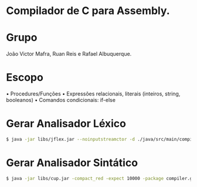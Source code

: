# Compilador de C para Assembly.

# Grupo

João Victor Mafra, Ruan Reis e Rafael Albuquerque.

# Escopo

• Procedures/Funções
• Expressões relacionais, literais (inteiros, string, booleanos)
• Comandos condicionais: if-else

# Gerar Analisador Léxico

```sh
$ java -jar libs/jflex.jar --noinputstreamctor -d ./java/src/main/compiler/generated ./spec/Scanner.flex
```

# Gerar Analisador Sintático

```sh
$ java -jar libs/cup.jar -compact_red -expect 10000 -package compiler.generated -destdir ./java/src/main/compiler/generated -parser Parser ./spec/Parser.cup
```
